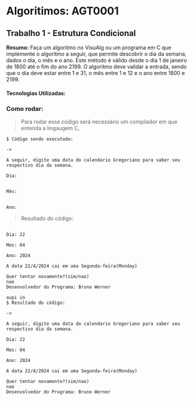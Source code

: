 # Algoritimos: AGT0001
## Trabalho 1 - Estrutura Condicional

**Resumo:**
Faça um algoritmo no VisuAlg ou um programa em C que implemente o
algoritmo a seguir, que permite descobrir o dia da semana, dados o dia, o mês e o ano.
Este método é válido desde o dia 1 de janeiro de 1800 até o fim do ano 2199.
O algoritmo deve validar a entrada, sendo que o dia deve estar entre 1 e 31, o mês
entre 1 e 12 e o ano entre 1800 e 2199.

#### Tecnologias Utilizadas:

### Como rodar:

> Para rodar esse código será necessário um compilador em que entenda a lingaugem C, 

``` 
$ Código sendo executado:

-> 

A seguir, digite uma data do calendario Gregoriano para saber seu respectivo dia da semana. 

Dia: 


Mês:


Ano:

```

> Resultado do código:

```A seguir, digite uma data do calendario Gregoriano para saber seu respectivo dia da semana. 

Dia: 22

Mes: 04

Ano: 2024

A data 22/4/2024 cai em uma Segunda-feira(Monday)

Quer tentar novamente?(sim/nao)
nao
Desenvolvedor do Programa: Bruno Werner

aupi in 
$ Resultado do código: 

-> 

A seguir, digite uma data do calendario Gregoriano para saber seu respectivo dia da semana. 

Dia: 22

Mes: 04

Ano: 2024

A data 22/4/2024 cai em uma Segunda-feira(Monday)

Quer tentar novamente?(sim/nao)
nao
Desenvolvedor do Programa: Bruno Werner

```